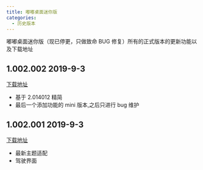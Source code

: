 ```yaml
---
title: 嘟嘟桌面迷你版
categories:
  - 历史版本
---
```


嘟嘟桌面迷你版（现已停更，只做致命 BUG 修复）所有的正式版本的更新功能以及下载地址

<!-- more -->

## 1.002.002 2019-9-3

[下载地址](http://car-launcher.dudu-lucky.com:7000/upload/app_icon/ff45f04ee92c4ea59c7f23e5605cec81/temp.apk)

- 基于 2.014012 精简
- 最后一个添加功能的 mini 版本,之后只进行 bug 维护

## 1.002.001 2019-9-3

[下载地址](http://car-launcher.dudu-lucky.com:7000/upload/apk/0d25131dd21d4813abae5223831e6de3/temp.apk)

- 最新主题适配
- 驾驶界面
